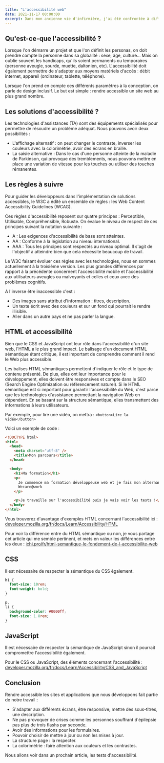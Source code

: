 ```yaml
---
title: "L'accessibilité web"
date: 2021-11-17 00:00:00
excerpt: Dans mon ancienne vie d'infirmière, j'ai été confrontée à différentes formes de handicap ainsi qu'à des applications métiers tout sauf accessibles. Forte de cette expérience, je conçois tout à fait l'importance de l'accessibilité. En tant que professionnelle du web, je pense qu'il est essentiel de maîtriser ce sujet.
---
```


## Qu'est-ce-que l'accessibilité ?

Lorsque l'on démarre un projet et que l'on définit les personas, on doit prendre compte la personne dans sa globalité : sexe, âge, culture... Mais on oublie souvent les handicaps, qu'ils soient permanents ou temporaires (personne aveugle, sourde, muette, daltonien, etc). L'accessibilité doit également permettre de s'adapter aux moyens matériels d'accès : débit internet, appareil (ordinateur, tablette, téléphone).

Lorsque l'on prend en compte ces différents paramètres à la conception, on parle de design inclusif. Le but est simple : rendre accessible un site web au plus grand nombre.

## Les solutions d'accessibilité ?

Les technologies d'assistances (TA) sont des équipements spécialisés pour permettre de résoudre un problème adéquat. Nous pouvons avoir deux possibilités :

- L'affichage alternatif : on peut changer le contraste, inverser les couleurs avec la colorimétrie, avoir des écrans en braille.
- La saisie alternative : Dans le cas d'une personne atteinte de la maladie de Parkinson, qui provoque des tremblements, nous pouvons mettre en place une variation de vitesse pour les touches ou utiliser des touches rémanentes.

## Les règles à suivre

Pour guider les développeurs dans l'implémentation de solutions accessibles, le W3C a édité un ensemble de règles : les Web Content Accessibility Guidelines (WCAG).

Ces règles d'accessibilité reposent sur quatre principes : Perceptible, Utilisable, Compréhensible, Robuste. On évalue le niveau de respect de ces principes suivant la notation suivante :

- A : Les exigences d'accessibilité de base sont atteintes.
- AA : Conforme à la législation au niveau international.
- AAA : Tous les principes sont respectés au niveau optimal. Il s'agit de l'objectif à atteindre bien que cela nécessite beaucoup de travail.

Le W3C faisant évoluer ces règles avec les technologies, nous en sommes actuellement à la troisième version. Les plus grandes différences par rapport à la précédente concernent l'accessibilité mobile et l'accessibilité aux utilisateurs aveugles ou malvoyants et celles et ceux avec des problèmes cognitifs.

A l'inverse être inaccessible c'est :

- Des images sans attribut d'information : titres, description.
- Un texte écrit avec des couleurs et sur un fond qui pourrait le rendre illisible.
- Aller dans un autre pays et ne pas parler la langue.

## HTML et accessibilité

Bien que le CSS et JavaScript ont leur rôle dans l'accessibilité d'un site web, l'HTML a le plus grand impact. Le balisage d'un document HTML sémantique étant critique, il est important de comprendre comment il rend le Web plus accessible.

Les balises HTML sémantiques permettent d'indiquer le rôle et le type de contenu présenté. De plus, elles ont leur importance pour le développement, elles doivent être responsives et compte dans le SEO (Search Engine Optimization ou référencement naturel). Si le HTML sémantique est si important pour garantir l'accessibilité du Web, c'est parce que les technologies d'assistance permettant la navigation Web en dépendent. En se basant sur la structure sémantique, elles transmettent des informations à leurs utilisateurs.

Par exemple, pour lire une vidéo, on mettra : `<button>Lire la vidéo</button>`

Voici un exemple de code :

```html
<!DOCTYPE html>
<html>
  <head>
    <meta charset="utf-8" />
    <title>Mon parcours</title>
  </head>

  <body>
    <h1>Ma formation</h1>
    <p>
      Je commence ma formation développeuse web et je fais mon alternance avec
      Wecare@work
    </p>

    <p>Je travaille sur l'accessibilité puis je vais voir les tests !</p>
  </body>
</html>
```

Vous trouverez d'avantage d'exemples HTML concernant l'accessibilité ici :
[developer.mozilla.org/fr/docs/Learn/Accessibility/HTML](https://developer.mozilla.org/fr/docs/Learn/Accessibility/HTML)

Pour voir la différence entre du HTML sémantique ou non, je vous partage cet article qui me semble pertinent, et mets en valeur les différences entre les deux :
[ichi.pro/fr/html-semantique-le-fondement-de-l-accessibilite-web](https://ichi.pro/fr/html-semantique-le-fondement-de-l-accessibilite-web-252595292437527)

## CSS

Il est nécessaire de respecter la sémantique du CSS également.

```css
h1 {
  font-size: 10rem;
  font-weight: bold;
}

p,
li {
  background-color: #0000ff;
  font-size: 1.8rem;
}
```

## JavaScript

Il est nécessaire de respecter la sémantique de JavaScript sinon il pourrait compromettre l'accessibilité également.

Pour le CSS ou JavaScript, des éléments concernant l'accessibilité :
[developer.mozilla.org/fr/docs/Learn/Accessibility/CSS_and_JavaScript](https://developer.mozilla.org/fr/docs/Learn/Accessibility/CSS_and_JavaScript)

## Conclusion

Rendre accessible les sites et applications que nous développons fait partie de notre travail :

- S'adapter aux différents écrans, être responsive, mettre des sous-titres, une description.
- Ne pas provoquer de crises comme les personnes souffrant d'épilepsie pas plus de trois flashs par seconde.
- Avoir des informations pour les formulaires.
- Pouvoir choisir de mettre à jour ou non les mises à jour.
- La structure page : la respecter.
- La colorimétrie : faire attention aux couleurs et les contrastes.

Nous allons voir dans un prochain article, les tests d'accessibilité.

